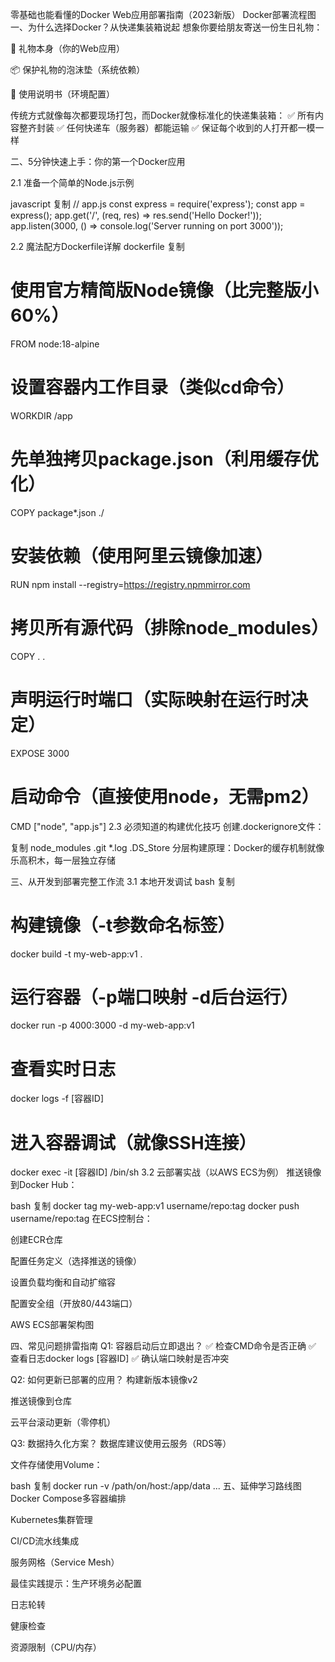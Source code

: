 零基础也能看懂的Docker Web应用部署指南（2023新版）
Docker部署流程图
一、为什么选择Docker？从快递集装箱说起
想象你要给朋友寄送一份生日礼物：

🎁 礼物本身（你的Web应用）

📦 保护礼物的泡沫垫（系统依赖）

📜 使用说明书（环境配置）

传统方式就像每次都要现场打包，而Docker就像标准化的快递集装箱：
✅ 所有内容整齐封装
✅ 任何快递车（服务器）都能运输
✅ 保证每个收到的人打开都一模一样

二、5分钟快速上手：你的第一个Docker应用

2.1 准备一个简单的Node.js示例

javascript
复制
// app.js
const express = require('express');
const app = express();
app.get('/', (req, res) => res.send('Hello Docker!'));
app.listen(3000, () => console.log('Server running on port 3000'));

2.2 魔法配方Dockerfile详解
dockerfile
复制

# 使用官方精简版Node镜像（比完整版小60%）
FROM node:18-alpine

# 设置容器内工作目录（类似cd命令）
WORKDIR /app

# 先单独拷贝package.json（利用缓存优化）
COPY package*.json ./

# 安装依赖（使用阿里云镜像加速）
RUN npm install --registry=https://registry.npmmirror.com

# 拷贝所有源代码（排除node_modules）
COPY . .

# 声明运行时端口（实际映射在运行时决定）
EXPOSE 3000

# 启动命令（直接使用node，无需pm2）
CMD ["node", "app.js"]
2.3 必须知道的构建优化技巧
创建.dockerignore文件：

复制
node_modules
.git
*.log
.DS_Store
分层构建原理：Docker的缓存机制就像乐高积木，每一层独立存储

三、从开发到部署完整工作流
3.1 本地开发调试
bash
复制
# 构建镜像（-t参数命名标签）
docker build -t my-web-app:v1 .

# 运行容器（-p端口映射 -d后台运行）
docker run -p 4000:3000 -d my-web-app:v1

# 查看实时日志
docker logs -f [容器ID]

# 进入容器调试（就像SSH连接）
docker exec -it [容器ID] /bin/sh
3.2 云部署实战（以AWS ECS为例）
推送镜像到Docker Hub：

bash
复制
docker tag my-web-app:v1 username/repo:tag
docker push username/repo:tag
在ECS控制台：

创建ECR仓库

配置任务定义（选择推送的镜像）

设置负载均衡和自动扩缩容

配置安全组（开放80/443端口）

AWS ECS部署架构图

四、常见问题排雷指南
Q1: 容器启动后立即退出？
✅ 检查CMD命令是否正确
✅ 查看日志docker logs [容器ID]
✅ 确认端口映射是否冲突

Q2: 如何更新已部署的应用？
构建新版本镜像v2

推送镜像到仓库

云平台滚动更新（零停机）

Q3: 数据持久化方案？
数据库建议使用云服务（RDS等）

文件存储使用Volume：

bash
复制
docker run -v /path/on/host:/app/data ...
五、延伸学习路线图
Docker Compose多容器编排

Kubernetes集群管理

CI/CD流水线集成

服务网格（Service Mesh）

最佳实践提示：生产环境务必配置

日志轮转

健康检查

资源限制（CPU/内存）
